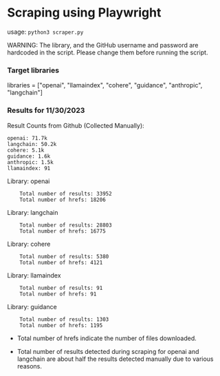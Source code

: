 # Scraping using Playwright

usage: `python3 scraper.py`

WARNING: The library, and the GitHub username and password are hardcoded in the script. Please change them before running the script.

### Target libraries
libraries = ["openai", "llamaindex", "cohere", "guidance", "anthropic", "langchain"]

### Results for 11/30/2023

Result Counts from Github (Collected Manually):

    openai: 71.7k
    langchain: 50.2k
    cohere: 5.1k
    guidance: 1.6k
    anthropic: 1.5k
    llamaindex: 91

Library: openai
    
        Total number of results: 33952
        Total number of hrefs: 18206

Library: langchain

        Total number of results: 28803
        Total number of hrefs: 16775

Library: cohere

        Total number of results: 5380
        Total number of hrefs: 4121

Library: llamaindex

        Total number of results: 91
        Total number of hrefs: 91

Library: guidance

        Total number of results: 1303
        Total number of hrefs: 1195

- Total number of hrefs indicate the number of files downloaded. 

- Total number of results detected during scraping for openai and langchain are about half the results detected manually due to various reasons. 